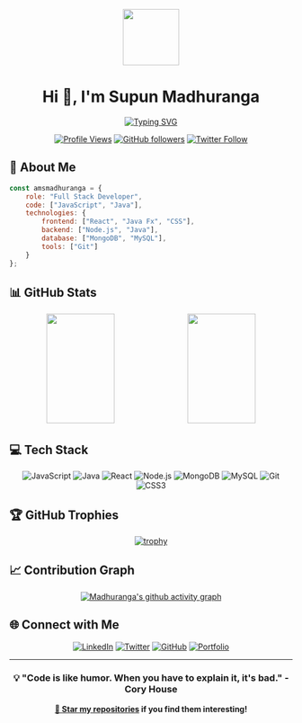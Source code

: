 <p align="center" ><img  src = "https://github.com/7oSkaaa/7oSkaaa/blob/main/Images/about_me.gif?raw=true" width = 100px></p>
<h1 align="center">Hi 👋, I'm Supun Madhuranga</h1>

<div align="center">
  
[![Typing SVG](https://readme-typing-svg.demolab.com?font=Montserrat&weight=600&size=24&duration=3000&pause=1000&color=2F81F7&center=true&vCenter=true&random=false&width=500&lines=Full+Stack+Developer;Software+Engineer;Tech+Innovation)](https://git.io/typing-svg)

[![Profile Views](https://komarev.com/ghpvc/?username=smadhuranga&color=2F81F7&style=for-the-badge&label=PROFILE+VIEWS)](https://github.com/smadhuranga)
[![GitHub followers](https://img.shields.io/github/followers/smadhuranga?style=for-the-badge&color=2F81F7&labelColor=1a1e22)](https://github.com/smadhuranga?tab=followers)
[![Twitter Follow](https://img.shields.io/twitter/follow/amsmadhuranga?style=for-the-badge&color=2F81F7&labelColor=1a1e22&logo=twitter)](https://x.com/amsmadhuranga)

</div>

## 🚀 About Me

```javascript
const amsmadhuranga = {
    role: "Full Stack Developer",
    code: ["JavaScript", "Java"],
    technologies: {
        frontend: ["React", "Java Fx", "CSS"],
        backend: ["Node.js", "Java"],
        database: ["MongoDB", "MySQL"],
        tools: ["Git"]
    }
};
```

## 📊 GitHub Stats

<div align="center">
  <img width="49%" height="195px" src="https://github-readme-stats.vercel.app/api?username=smadhuranga&show_icons=true&theme=github_dark&hide_border=true&bg_color=0d1117&title_color=2F81F7&icon_color=2F81F7&text_color=ffffff&count_private=true" />
  <img width="49%" height="195px" src="https://github-readme-streak-stats.herokuapp.com/?user=smadhuranga&theme=github-dark&hide_border=true&background=0d1117&ring=2F81F7&fire=2F81F7&currStreakLabel=2F81F7" />
</div>

## 💻 Tech Stack

<div align="center">

![JavaScript](https://img.shields.io/badge/JavaScript-F7DF1E?style=for-the-badge&logo=javascript&logoColor=black)
![Java](https://img.shields.io/badge/Java-ED8B00?style=for-the-badge&logo=openjdk&logoColor=white)
![React](https://img.shields.io/badge/React-20232A?style=for-the-badge&logo=react&logoColor=61DAFB)
![Node.js](https://img.shields.io/badge/Node.js-339933?style=for-the-badge&logo=node.js&logoColor=white)
![MongoDB](https://img.shields.io/badge/MongoDB-47A248?style=for-the-badge&logo=mongodb&logoColor=white)
![MySQL](https://img.shields.io/badge/MySQL-4479A1?style=for-the-badge&logo=mysql&logoColor=white)
![Git](https://img.shields.io/badge/Git-F05032?style=for-the-badge&logo=git&logoColor=white)
![CSS3](https://img.shields.io/badge/CSS3-1572B6?style=for-the-badge&logo=css3&logoColor=white)

</div>

## 🏆 GitHub Trophies

<div align="center">
  
[![trophy](https://github-profile-trophy.vercel.app/?username=smadhuranga&theme=algolia&no-frame=true&row=1&column=6&margin-w=15&margin-h=15)](https://github.com/ryo-ma/github-profile-trophy)

</div>

## 📈 Contribution Graph

<div align="center">
  
[![Madhuranga's github activity graph](https://github-readme-activity-graph.vercel.app/graph?username=smadhuranga&theme=react-dark&hide_border=true&area=true&bg_color=0d1117&color=2F81F7&line=2F81F7&point=2F81F7)](https://github.com/smadhuranga)

</div>

## 🌐 Connect with Me

<div align="center">
  
[![LinkedIn](https://img.shields.io/badge/LinkedIn-0077B5?style=for-the-badge&logo=linkedin&logoColor=white)](https://www.linkedin.com/in/supun-madhuranga-20664228b/)
[![Twitter](https://img.shields.io/badge/Twitter-1DA1F2?style=for-the-badge&logo=twitter&logoColor=white)](https://x.com/amsmadhuranga)
[![GitHub](https://img.shields.io/badge/GitHub-100000?style=for-the-badge&logo=github&logoColor=white)](https://github.com/smadhuranga)
[![Portfolio](https://img.shields.io/badge/Portfolio-FF5722?style=for-the-badge&logo=google-chrome&logoColor=white)](https://portfolio-e81cd.web.app)

</div>

---

<div align="center">
  
### 💡 "Code is like humor. When you have to explain it, it's bad." - Cory House

**[🌟 Star my repositories](https://github.com/smadhuranga?tab=repositories) if you find them interesting!**

</div>
